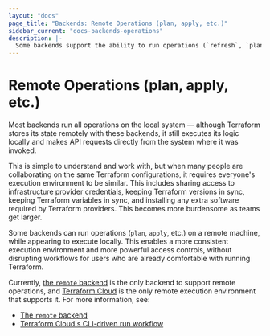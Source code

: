 ```yaml
---
layout: "docs"
page_title: "Backends: Remote Operations (plan, apply, etc.)"
sidebar_current: "docs-backends-operations"
description: |-
  Some backends support the ability to run operations (`refresh`, `plan`, `apply`, etc.) remotely. Terraform will continue to look and behave as if they're running locally while they in fact run on a remote machine.
---
```


# Remote Operations (plan, apply, etc.)

Most backends run all operations on the local system — although Terraform stores
its state remotely with these backends, it still executes its logic locally and
makes API requests directly from the system where it was invoked.

This is simple to understand and work with, but when many people are
collaborating on the same Terraform configurations, it requires everyone's
execution environment to be similar. This includes sharing access to
infrastructure provider credentials, keeping Terraform versions in sync,
keeping Terraform variables in sync, and installing any extra software required
by Terraform providers. This becomes more burdensome as teams get larger.

Some backends can run operations (`plan`, `apply`, etc.) on a remote machine,
while appearing to execute locally. This enables a more consistent execution
environment and more powerful access controls, without disrupting workflows
for users who are already comfortable with running Terraform.

Currently, [the `remote` backend](./types/remote.html) is the only backend to
support remote operations, and [Terraform Cloud](/docs/cloud/index.html)
is the only remote execution environment that supports it. For more information, see:

- [The `remote` backend](./types/remote.html)
- [Terraform Cloud's CLI-driven run workflow](/docs/cloud/run/cli.html)
